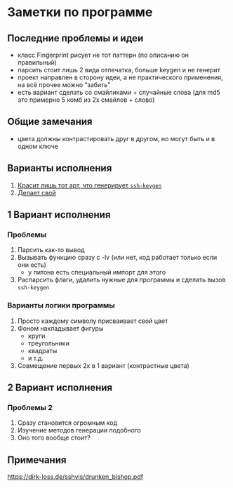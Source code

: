 # Заметки по программе

## Последние проблемы и идеи

- класс Fingerprint рисует не тот паттерн (по описанию он правильный)
- парсить стоит лишь 2 вида отпечатка, больше keygen и не генерит
- проект направлен в сторону идеи, а не практического применения, на всё прочее можно "забить"
- есть вариант сделать со смайликами + случайные слова (для md5 это примерно 5 комб из 2х смайлов + слово)

## Общие замечания

- цвета должны контрастировать друг в другом, но могут быть и в одном ключе

## Варианты исполнения

1. [Красит лишь тот арт, что генерирует `ssh-keygen`](#1)
2. [Делает свой](#2)

## <a id="1">1 Вариант исполнения</a>

### Проблемы

1. Парсить как-то вывод
2. Вызывать функцию сразу с -lv (или нет, код работает только если они есть)
    - у питона есть специальный импорт для этого
3. Распарсить флаги, удалить нужные для программы и сделать вызов `ssh-keygen`

### Варианты логики программы

1. Просто каждому символу присваивает свой цвет
2. Фоном накладывает фигуры
    - круги
    - треугольники
    - квадраты
    - и т.д.
3. Совмещение первых 2х в 1 вариант (контрастные цвета)

## <a id="2">2 Вариант исполнения</a>

### Проблемы 2

1. Сразу становится огромным код
2. Изучение методов генерации подобного
3. Оно того вообще стоит?

## Примечания

https://dirk-loss.de/sshvis/drunken_bishop.pdf
